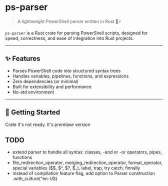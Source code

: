 # ps-parser

> A lightweight PowerShell parser written in Rust 🦀⚡

`ps-parser` is a Rust crate for parsing PowerShell scripts, designed for speed, correctness, and ease of integration into Rust projects.

---

## ✨ Features

- Parses PowerShell code into structured syntax trees
- Handles variables, pipelines, functions, and expressions
- Zero dependencies (or minimal)
- Built for extensibility and performance
- No-std environment

---

## 🚀 Getting Started

Crate it's not ready. It's prerelase version


## TODO
- extend parser to handle all syntax: classes, -and or -or operators, pipes, functions
- file_redirection_operator, merging_redirection_operator, format_operator, special variables ($$, $^, $?, $_), label, trap, try catch, finnally
- instead of compilation feature flag, add option to Parser construction .with_culture("en-US)